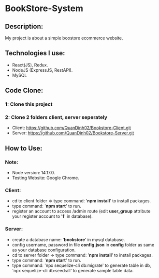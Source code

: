 # BookStore-System 

## Description:
My project is about a simple boostore ecommerce website.

## Technologies I use:
- React(JS), Redux.
- NodeJS (ExpressJS, RestAPI).
- MySQL

## Code Clone:
### 1: Clone this project
### 2: Clone 2 folders client, server seperately
- Client: https://github.com/QuanDinh02/Bookstore-Client.git
- Server: https://github.com/QuanDinh02/Bookstore-Server.git

## How to Use:
### Note: 
- Node version: 14.17.0.
- Testing Website: Google Chrome.

### Client:
- cd to client folder => type command: '**npm install**' to install packages.
- type command: '**npm start**' to run.
- register an account to access /admin route (edit **user_group** attribute your register account to '**1**' in database). 

### Server:
- create a database name: '**bookstore**' in mysql database.
- config username, password in file **config.json** in **config** folder as same as your database configuration.
- cd to server folder => type command: '**npm install**' to install packages.
- type command: '**npm start**' to run.
- type command: 'npx sequelize-cli db:migrate' to generate table in db, 'npx sequelize-cli db:seed:all' to generate sample table data.

